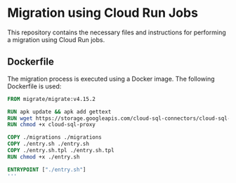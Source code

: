 # Migration using Cloud Run Jobs

This repository contains the necessary files and instructions for performing a migration using Cloud Run jobs.

## Dockerfile

The migration process is executed using a Docker image. The following Dockerfile is used:

```Dockerfile
FROM migrate/migrate:v4.15.2

RUN apk update && apk add gettext
RUN wget https://storage.googleapis.com/cloud-sql-connectors/cloud-sql-proxy/v2.1.1/cloud-sql-proxy.linux.amd64 -O cloud-sql-proxy
RUN chmod +x cloud-sql-proxy

COPY ./migrations ./migrations
COPY ./entry.sh ./entry.sh 
COPY ./entry.sh.tpl ./entry.sh.tpl
RUN chmod +x ./entry.sh

ENTRYPOINT ["./entry.sh"]
'''
